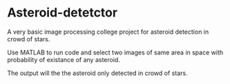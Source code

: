 # Asteroid-detetctor
A very basic image processing college project for asteroid detection in crowd of stars.

Use MATLAB to run code and select two images of same area in space with probability of existance of any asteroid.

The output will the the asteroid only detected in crowd of stars. 
